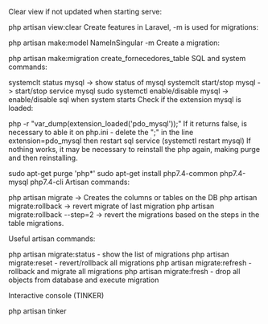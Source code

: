 Clear view if not updated when starting serve:

php artisan view:clear
Create features in Laravel, -m is used for migrations:

php artisan make:model NameInSingular -m
Create a migration:

php artisan make:migration create_fornecedores_table
SQL and system commands:

systemclt status mysql -> show status of mysql
systemclt start/stop mysql -> start/stop service mysql
sudo systemctl enable/disable mysql -> enable/disable sql when system starts
Check if the extension mysql is loaded:

php -r "var_dump(extension_loaded('pdo_mysql'));"
If it returns false, is necessary to able it on php.ini - delete the ";" in the line extension=pdo_mysql then restart sql service (systemctl restart mysql) If nothing works, it may be necessary to reinstall the php again, making purge and then reinstalling.

sudo apt-get purge 'php*'
sudo apt-get install php7.4-common php7.4-mysql php7.4-cli
Artisan commands:

php artisan migrate -> Creates the columns or tables on the DB
php artisan migrate:rollback -> revert migrate of last migration
php artisan migrate:rollback --step=2 -> revert the migrations based on the steps in the table migrations.

Useful artisan commands:

php artisan migrate:status  - show the list of migrations
php artisan migrate:reset   - revert/rollback all migrations
php artisan migrate:refresh - rollback and migrate all migrations
php artisan migrate:fresh   - drop all objects from database and execute migration

Interactive console (TINKER)

php artisan tinker